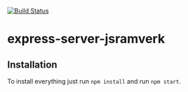 [![Build Status](https://travis-ci.org/mangepong/express-server-jsramverk.svg?branch=master)](https://travis-ci.org/mangepong/express-server-jsramverk)

# express-server-jsramverk

## Installation

To install everything just run ```npm install``` and run ```npm start```.
